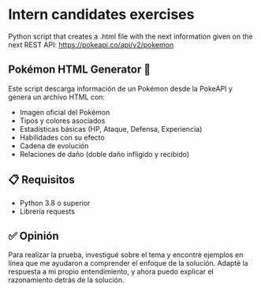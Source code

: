 # Intern candidates exercises  

Python script that creates a .html file with the next information given on the next REST API: https://pokeapi.co/api/v2/pokemon  

## Pokémon HTML Generator 🐾

Este script descarga información de un Pokémon desde la PokeAPI y genera un archivo HTML con:
- Imagen oficial del Pokémon
- Tipos y colores asociados
- Estadísticas básicas (HP, Ataque, Defensa, Experiencia)
- Habilidades con su efecto
- Cadena de evolución
- Relaciones de daño (doble daño infligido y recibido)

## 📋 Requisitos

- Python 3.8 o superior
- Librería requests

## ✅ Opinión
Para realizar la prueba, investigué sobre el tema y encontré ejemplos en línea que me ayudaron a comprender el enfoque de la solución. Adapté la respuesta a mi propio entendimiento, y ahora puedo explicar el razonamiento detrás de la solución.

